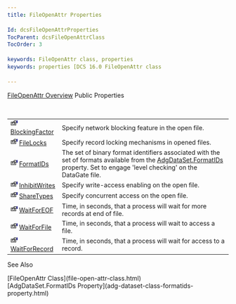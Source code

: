 ```yaml
---
title: FileOpenAttr Properties

Id: dcsFileOpenAttrProperties
TocParent: dcsFileOpenAttrClass
TocOrder: 3

keywords: FileOpenAttr class, properties
keywords: properties [DCS 16.0 FileOpenAttr class

---
```


[FileOpenAttr Overview](file-open-attr-class.html) 
Public Properties

<br />


|      |      |
| ---- | ---- |
| <img alt="public property" src="images/property.bmp" style="WIDTH:16px; HEIGHT:16px" width="16" height="16" border="0" /> [ BlockingFactor](file-open-attr-class-blocking-factor-property.html) | Specify network blocking feature in the open file. |
| <img alt="public property" src="images/property.bmp" style="WIDTH:16px; HEIGHT:16px" width="16" height="16" border="0" /> [ FileLocks](file-open-attr-class-file-locks-property.html) | Specify record locking mechanisms in opened files. |
| <img alt="public property" src="images/property.bmp" style="WIDTH:16px; HEIGHT:16px" width="16" height="16" border="0" /> [ FormatIDs](file-open-attr-class-formatids-property.html) | The set of binary format identifiers associated with the set of formats available from the [AdgDataSet.FormatIDs](adg-dataset-class-formatids-property.html) property. Set to engage 'level checking' on the DataGate file. |
| <img alt="public property" src="images/property.bmp" style="WIDTH:16px; HEIGHT:16px" width="16" height="16" border="0" /> [ InhibitWrites](file-open-attr-class-inhibit-write-property.html) | Specify write-access enabling on the open file. |
| <img alt="public property" src="images/property.bmp" style="WIDTH:16px; HEIGHT:16px" width="16" height="16" border="0" /> [ ShareTypes](file-open-attr-class-share-types-property.html) | Specify concurrent access on the open file. |
| <img alt="public property" src="images/property.bmp" style="WIDTH:16px; HEIGHT:16px" width="16" height="16" border="0" /> [ WaitForEOF](file-open-attr-class-wait-for-eof-property.html) | Time, in seconds, that a process will wait for more records at end of file. |
| <img alt="public property" src="images/property.bmp" style="WIDTH:16px; HEIGHT:16px" width="16" height="16" border="0" /> [ WaitForFile](file-open-attr-class-wait-for-file-property.html) | Time, in seconds, that a process will wait to access a file. |
| <img alt="public property" src="images/property.bmp" style="WIDTH:16px; HEIGHT:16px" width="16" height="16" border="0" /> [ WaitForRecord](dcsFileOpenAttrClassWaitForRecordProperty.html) | Time, in seconds, that a process will wait for access to a record. |



See Also

<dl />
      [FileOpenAttr Class](file-open-attr-class.html)
      <br />
      [AdgDataSet.FormatIDs Property](adg-dataset-class-formatids-property.html)


